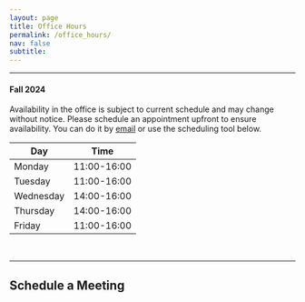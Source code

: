 ```yaml
---
layout: page
title: Office Hours
permalink: /office_hours/
nav: false
subtitle:
---
```


---

<h4>Fall 2024</h4>

Availability in the office is subject to current schedule and may change without notice. Please schedule an appointment upfront to ensure availability. You can do it by [email](mailto:jose.neto@kellogg.northwestern.edu) or use the scheduling tool below.

| Day       | Time          |
| --------- | ------------- |
| Monday    | 11:00-16:00   |
| Tuesday   | 11:00-16:00   |
| Wednesday | 14:00-16:00   |
| Thursday  | 14:00-16:00   |
| Friday    | 11:00-16:00   |

<br>

---

<h2>Schedule a Meeting</h2>
<!-- Calendly inline widget begin -->
<div class="calendly-inline-widget" data-url="https://calendly.com/joseparreiras?primary_color=492c7f" style="min-width:320px;height:700px;"></div>
<script type="text/javascript" src="https://assets.calendly.com/assets/external/widget.js" async></script>
<!-- Calendly inline widget end -->
